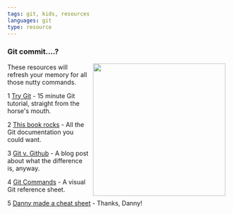 ```yaml
---
tags: git, kids, resources
languages: git
type: resource
---
```


### Git commit....?
<img src="https://after-school-assets.s3.amazonaws.com/git-hamster.jpg" width="300px" align="right" hspace="10"> These resources will refresh your memory for all those nutty commands. 

1 [Try Git](https://try.github.io/levels/1/challenges/1) - 15 minute Git tutorial, straight from the horse's mouth.

2 [This book rocks](http://git-scm.com/book/en/v2) - All the Git documentation you could want.

3 [Git v. Github](http://www.jahya.net/blog/?2013-05-git-vs-github) - A blog post about what the difference is, anyway.

4 [Git Commands](http://marklodato.github.io/visual-git-guide/index-en.html#basic-usage) - A visual Git reference sheet.

5 [Danny made a cheat sheet](https://gist.github.com/dfenjves/6c3832ae7c9d1cf504f2) - Thanks, Danny!
